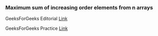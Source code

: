 ### Maximum sum of increasing order elements from n arrays

GeeksForGeeks Editorial [Link](https://www.geeksforgeeks.org/maximum-sum-increasing-order-elements-n-arrays/)

GeeksForGeeks Practice [Link](https://practice.geeksforgeeks.org/problems/maximum-sum-of-increasing-order-elements-from-n-arrays4848/1/)
